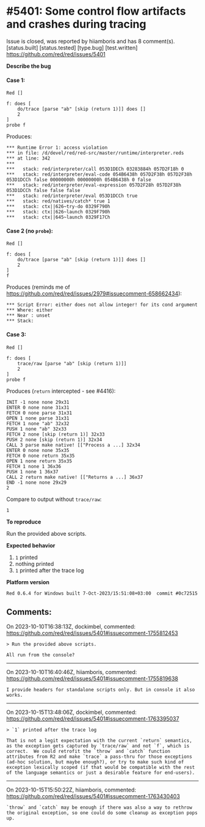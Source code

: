 
#5401: Some control flow artifacts and crashes during tracing
================================================================================
Issue is closed, was reported by hiiamboris and has 8 comment(s).
[status.built] [status.tested] [type.bug] [test.written]
<https://github.com/red/red/issues/5401>

**Describe the bug**

#### Case 1:
```
Red []

f: does [
	do/trace [parse "ab" [skip (return 1)]] does []
	2
]
probe f
```
Produces:
```
*** Runtime Error 1: access violation
*** in file: /d/devel/red/red-src/master/runtime/interpreter.reds
*** at line: 342
***
***   stack: red/interpreter/call 053D1DECh 03283884h 057D2F18h 0
***   stack: red/interpreter/eval-code 054B6438h 057D2F38h 057D2F38h 053D1DCCh false 00000000h 00000000h 054B6438h 0 false
***   stack: red/interpreter/eval-expression 057D2F28h 057D2F38h 053D1DCCh false false false
***   stack: red/interpreter/eval 053D1DCCh true
***   stack: red/natives/catch* true 1
***   stack: ctx||626~try-do 0329F790h
***   stack: ctx||626~launch 0329F790h
***   stack: ctx||645~launch 0329F17Ch
```

#### Case 2 (no `probe`):
```
Red []

f: does [
	do/trace [parse "ab" [skip (return 1)]] does []
	2
]
f
```
Produces (reminds me of https://github.com/red/red/issues/2979#issuecomment-658662434):
```
*** Script Error: either does not allow integer! for its cond argument
*** Where: either
*** Near : unset
*** Stack:
```

#### Case 3:
```
Red []

f: does [
	trace/raw [parse "ab" [skip (return 1)]]
	2
]
probe f
```
Produces (`return` intercepted - see #4416):
```
INIT -1 none none 29x31
ENTER 0 none none 31x31
FETCH 0 none parse 31x31
OPEN 1 none parse 31x31
FETCH 1 none "ab" 32x32
PUSH 1 none "ab" 32x33
FETCH 2 none [skip (return 1)] 32x33
PUSH 2 none [skip (return 1)] 32x34
CALL 3 parse make native! [["Process a ...] 32x34
ENTER 0 none none 35x35
FETCH 0 none return 35x35
OPEN 1 none return 35x35
FETCH 1 none 1 36x36
PUSH 1 none 1 36x37
CALL 2 return make native! [["Returns a ...] 36x37
END -1 none none 29x29
2
```
Compare to output without `trace/raw`:
```
1
```

**To reproduce**

Run the provided above scripts.

**Expected behavior**

1. `1` printed
2. nothing printed
3. `1` printed after the trace log


**Platform version**
```
Red 0.6.4 for Windows built 7-Oct-2023/15:51:08+03:00  commit #0c72515
```


Comments:
--------------------------------------------------------------------------------

On 2023-10-10T16:38:13Z, dockimbel, commented:
<https://github.com/red/red/issues/5401#issuecomment-1755812453>

    > Run the provided above scripts.
    
    All run from the console?

--------------------------------------------------------------------------------

On 2023-10-10T16:40:46Z, hiiamboris, commented:
<https://github.com/red/red/issues/5401#issuecomment-1755819638>

    I provide headers for standalone scripts only. But in console it also works.

--------------------------------------------------------------------------------

On 2023-10-15T13:48:06Z, dockimbel, commented:
<https://github.com/red/red/issues/5401#issuecomment-1763395037>

    > `1` printed after the trace log
    
    That is not a legit expectation with the current `return` semantics, as the exception gets captured by `trace/raw` and not `f`, which is correct.  We could retrofit the `throw` and `catch` function attributes from R2 and make `trace` a pass-thru for those exceptions (ad-hoc solution, but maybe enough?), or try to make such kind of exception lexically scoped (if that would be compatible with the rest of the language semantics or just a desirable feature for end-users).

--------------------------------------------------------------------------------

On 2023-10-15T15:50:22Z, hiiamboris, commented:
<https://github.com/red/red/issues/5401#issuecomment-1763430403>

    `throw` and `catch` may be enough if there was also a way to rethrow the original exception, so one could do some cleanup as exception pops up.

